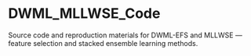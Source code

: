 # DWML_MLLWSE_Code
Source code and reproduction materials for DWML-EFS and MLLWSE — feature selection and stacked ensemble learning methods.
